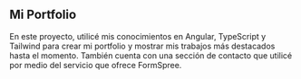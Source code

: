 ## Mi Portfolio

En este proyecto, utilicé mis conocimientos en Angular, TypeScript y Tailwind para crear mi portfolio y mostrar mis trabajos más destacados hasta el momento. También cuenta con una sección de contacto que utilicé por medio del servicio que ofrece FormSpree.
